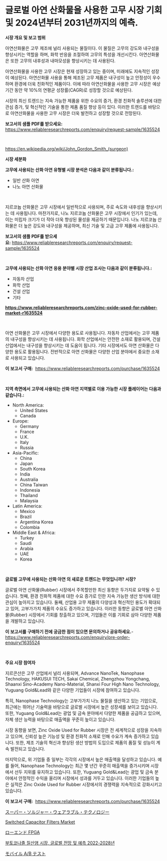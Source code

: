 <p><h1>글로벌 아연 산화물을 사용한 고무 시장 기회 및 2024년부터 2031년까지의 예측.</h1></p><p><strong>시장 개요 및 보고 범위</strong></p>
<p><p>아연산화물은 고무 제조에 널리 사용되는 물질이다. 이 물질은 고무의 강도와 내구성을 향상시키는 역할을 하며, 화학 반응을 조절하여 고무의 특성을 개선시킨다. 아연산화물은 또한 고무의 내후성과 내마모성을 향상시키는 데 사용된다.</p><p>아연산화물을 사용한 고무 시장은 현재 성장하고 있는 중이며, 미래에도 지속적인 성장이 예상된다. 아연산화물 사용을 통해 제조된 고무 제품은 내구성이 높고 안정성이 우수하며 환경에 더욱 친화적인 제품이다. 이에 따라 아연산화물을 사용한 고무 시장은 예상 기간 동안 약 10%의 연평균 성장률(CAGR)로 성장할 것으로 예상된다.</p><p>시장의 최신 트렌드는 지속 가능한 제품을 위한 수요의 증가, 환경 친화적 솔루션에 대한 관심 증가, 및 혁신적인 기술을 통한 제품 품질 향상 등이 있다. 이러한 트렌드를 바탕으로 아연산화물을 사용한 고무 시장은 더욱 발전하고 성장할 것으로 전망된다.</p></p>
<p><strong>보고서의 샘플 PDF를 받으세요:</strong> <a href="https://www.reliableresearchreports.com/enquiry/request-sample/1635524">https://www.reliableresearchreports.com/enquiry/request-sample/1635524</a></p>
<p>&nbsp;</p>
<p><a href="https://en.wikipedia.org/wiki/John_Gordon_Smith_(surgeon)">https://en.wikipedia.org/wiki/John_Gordon_Smith_(surgeon)</a></p>
<p><strong>시장 세분화</strong></p>
<p><strong>고무에 사용되는 산화 아연 유형별 시장 분석은 다음과 같이 분류됩니다.:</strong></p>
<p><ul><li>일반 산화 아연</li><li>나노 아연 산화물</li></ul></p>
<p>&nbsp;</p>
<p><p>지르코늅 산화물은 고무 시장에서 일반적으로 사용되며, 주로 속도와 내후성을 향상시키는 데 사용됩니다. 마찬가지로, 나노 지르코늅 산화물은 고무 시장에서 인기가 있는데, 이는 미립자 크기가 더 작아 더욱 향상된 물성을 제공하기 때문입니다. 나노 지르코늅 산화물은 더 높은 강도와 내구성을 제공하며, 최신 기술 및 고급 고무 제품에 사용됩니다.</p></p>
<p><strong>보고서의 샘플 PDF를 받으세요:</strong>&nbsp;<a href="https://www.reliableresearchreports.com/enquiry/request-sample/1635524">https://www.reliableresearchreports.com/enquiry/request-sample/1635524</a></p>
<p>&nbsp;</p>
<p><strong> 고무에 사용되는 산화 아연 응용 분야별 시장 산업 조사는 다음과 같이 분류됩니다.:</strong></p>
<p><ul><li>자동차 산업</li><li>화학 산업</li><li>건설 산업</li><li>기타</li></ul></p>
<p><strong><a href="https://www.reliableresearchreports.com/zinc-oxide-used-for-rubber-market-r1635524">https://www.reliableresearchreports.com/zinc-oxide-used-for-rubber-market-r1635524</a></strong></p>
<p>&nbsp;</p>
<p><p>아연 산화물은 고무 시장에서 다양한 용도로 사용됩니다. 자동차 산업에서는 고무 제품의 내구성을 향상시키는 데 사용됩니다. 화학 산업에서는 안전한 소재로 활용되며, 건설 산업에서는 내구성을 향상시키는 데 도움이 됩니다. 기타 시장에서도 아연 산화물은 다양한 용도로 활용됩니다. 전반적으로 아연 산화물은 다양한 산업 분야에서 중요한 소재로 사용되고 있습니다.</p></p>
<p><strong>이 보고서 구매:</strong>&nbsp; <a href="https://www.reliableresearchreports.com/purchase/1635524">https://www.reliableresearchreports.com/purchase/1635524</a></p>
<p>&nbsp;</p>
<p><strong>지역 측면에서 고무에 사용되는 산화 아연 지역별로 이용 가능한 시장 플레이어는 다음과 같습니다.:</strong></p>
<p><ul>
    <li>
        North America:
        <ul>
            <li>United States</li>
            <li>Canada</li>
        </ul>
    </li>
    <li>
        Europe:
        <ul>
            <li>Germany</li>
            <li>France</li>
            <li>U.K.</li>
            <li>Italy</li>
            <li>Russia</li>
        </ul>
    </li>
    <li>
        Asia-Pacific:
        <ul>
            <li>China</li>
            <li>Japan</li>
            <li>South Korea</li>
            <li>India</li>
            <li>Australia</li>
            <li>China Taiwan</li>
            <li>Indonesia</li>
            <li>Thailand</li>
            <li>Malaysia</li>
        </ul>
    </li>
    <li>
        Latin America:
        <ul>
            <li>Mexico</li>
            <li>Brazil</li>
            <li>Argentina Korea</li>
            <li>Colombia</li>
        </ul>
    </li>
    <li>
        Middle East & Africa:
        <ul>
            <li>Turkey</li>
            <li>Saudi</li>
            <li>Arabia</li>
            <li>UAE</li>
            <li>Korea</li>
        </ul>
    </li>
    </ul></p>
<p>&nbsp;</p>
<p><strong>글로벌 고무에 사용되는 산화 아연 의 새로운 트렌드는 무엇입니까? 시장?</strong></p>
<p><p>글로벌 아연 산화물(Rubber) 시장에서 주목할만한 최신 동향은 두가지로 요약될 수 있습니다. 첫째, 환경 친화적 제품에 대한 수요 증가로 인한 지속 가능한 생산 방식에 대한 관심이 높아지고 있습니다. 둘째, 산업용 고무 제품의 다양성과 혁신적인 용도가 확대되고 있어, 고부가가치 제품의 수요도 증가하고 있습니다. 이러한 동향은 글로벌 아연 산화물(Rubber) 시장에서 기회를 창출하고 있으며, 기업들은 이를 기회로 삼아 다양한 제품을 개발하고 있습니다.</p></p>
<p><strong>이 보고서를 구매하기 전에 궁금한 점이 있으면 문의하거나 공유하세요.</strong>- <a href="https://www.reliableresearchreports.com/enquiry/pre-order-enquiry/1635524">https://www.reliableresearchreports.com/enquiry/pre-order-enquiry/1635524</a></p>
<p>&nbsp;</p>
<p><strong>주요 시장 참여자</strong></p>
<p><p>지르콘산은 고무 산업에서 널리 사용되며, Advance NanoTek, Nanophase Technology, HAKUSUI TECH, Sakai Chemical, Zhengzhou Yongchang, Shaanxi Sino-Academy Nano-Material, Shanxi Four High Nano Technology, Yuguang Gold&Lead와 같은 다양한 기업들이 시장에 참여하고 있습니다.</p><p>특히, Nanophase Technology는 고부가가치 나노 물질을 생산하고 있는 기업으로, 최근에는 뛰어난 기술력을 바탕으로 글로벌 시장에서 높은 성장세를 보이고 있습니다. 또한, Yuguang Gold&Lead는 광업 및 금속 분야에서 다양한 제품을 공급하고 있으며, 자체 생산 능력을 바탕으로 매출액을 꾸준히 높이고 있습니다.</p><p>시장 동향을 보면, Zinc Oxide Used for Rubber 시장은 전 세계적으로 성장을 지속하고 있으며, 신뢰성 높은 기능성 및 환경 친화적 소재로 인해 수요가 계속 증가하고 있습니다. 또한, 제조 기술의 혁신과 향상된 생산 방법의 도입으로 제품의 품질 및 성능이 계속 발전되고 있습니다.</p><p>마지막으로, 위 기업들 중 일부는 각각의 시장에서 높은 매출액을 달성하고 있습니다. 예를 들어, Nanophase Technology는 최근 몇 년간 꾸준히 매출액을 증가시키며 시장에서 선두 지위를 유지하고 있습니다. 또한, Yuguang Gold&Lead는 광업 및 금속 분야에서 안정적인 수익을 올리며 시장에서 성과를 거두고 있습니다. 이러한 기업들의 높은 실적은 Zinc Oxide Used for Rubber 시장에서의 경쟁력을 지속적으로 강화시키고 있습니다.</p></p>
<p><strong>이 보고서 구매:</strong>&nbsp;&nbsp;<a href="https://www.reliableresearchreports.com/purchase/1635524">https://www.reliableresearchreports.com/purchase/1635524</a></p>
<p><p><a href="https://medium.com/@kimberlymgra24/%E3%82%B9%E3%83%BC%E3%83%91%E3%83%BC%E3%82%BD%E3%83%AB%E3%82%B8%E3%83%A3%E3%83%BC%E8%A3%85%E7%9D%80%E5%9E%8B%E3%83%86%E3%82%AF%E3%83%8E%E3%83%AD%E3%82%B8%E3%83%BC%E5%B8%82%E5%A0%B4%E3%81%AE%E5%8B%95%E5%90%91%E3%81%A8%E5%88%86%E6%9E%90-%E5%B0%86%E6%9D%A5%E3%81%AE%E6%88%90%E9%95%B7%E3%81%AE%E6%A9%9F%E4%BC%9A%E3%81%A8%E8%AA%B2%E9%A1%8C-2024%E5%B9%B4-2031%E5%B9%B4-b86b41bf919c">スーパー・ソルジャー・ウェアラブル・テクノロジー</a></p><p><a href="https://www.linkedin.com/pulse/switched-capacitor-filters-market-insight-trends-growth-forecasted-grrke">Switched Capacitor Filters Market</a></p><p><a href="https://github.com/nemesis2824/Market-Research-Report-List-2/blob/main/7209029134370.md">ローエンド FPGA</a></p><p><a href="https://medium.com/@keyarraglover45/%EB%B6%80%ED%86%A0%EC%BD%94%EB%82%98%EC%A1%B8-%EC%A7%88%EC%82%B0%EC%97%BC-%EC%8B%9C%EC%9E%A5-%EA%B8%80%EB%A1%9C%EB%B2%8C-%EC%A0%84%EB%A7%9D-%EB%B0%8F-2022-2028-%EC%98%88%EC%B8%A1-%EC%8B%9C%EC%9E%A5-%EC%A0%90%EC%9C%A0%EC%9C%A8-%EB%B0%8F-%EC%8B%9C%EC%9E%A5-%EB%B6%84%EC%84%9D-%EC%84%B1%EC%9E%A5-%EB%8F%99%ED%96%A5-%EB%B0%8F-%EC%98%88%EC%B8%A1-2024-2031-%EC%9D%84-%EC%9C%84%ED%95%9C-%EA%B8%B0%EA%B0%84%EB%8F%99%EC%95%88-cb255cc8000f">부토코나졸 질산염 시장, 글로벌 전망 및 예측 2022-2028년</a></p><p><a href="https://github.com/CieloStamm/Market-Research-Report-List-1/blob/main/5189136134371.md">モバイル A/B テスト</a></p></p>